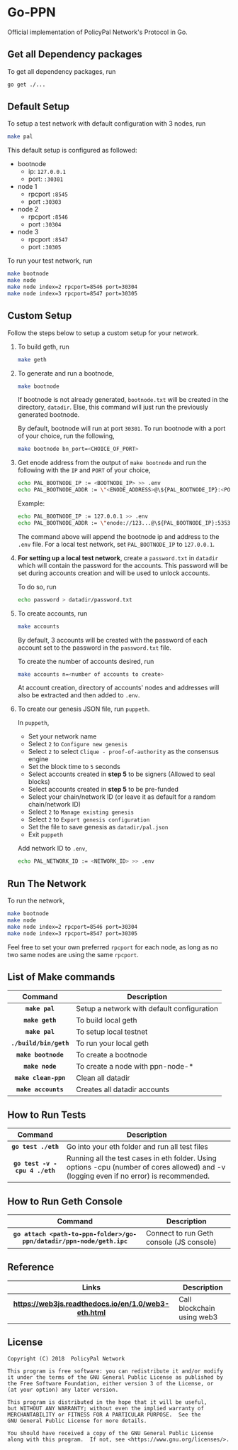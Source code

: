 # Go-PPN

Official implementation of PolicyPal Network's Protocol in Go.

## Get all Dependency packages

To get all dependency packages, run

```bash
go get ./...
```

## Default Setup

To setup a test network with default configuration with 3 nodes, run

```bash
make pal
```

This default setup is configured as followed:

- bootnode
    - ip: `127.0.0.1`
    - port: `:30301`
- node 1
    - rpcport `:8545`
    - port `:30303`
- node 2
    - rpcport `:8546`
    - port `:30304`
- node 3
    - rpcport `:8547`
    - port `:30305`

To run your test network, run

```bash
make bootnode
make node
make node index=2 rpcport=8546 port=30304
make node index=3 rpcport=8547 port=30305
```

## Custom Setup

Follow the steps below to setup a custom setup for your network.

1. To build geth, run

    ```bash
    make geth
    ```

2. To generate and run a bootnode,

    ```bash
    make bootnode
    ```

    If bootnode is not already generated, `bootnode.txt` will be created in the directory, `datadir`. Else, this command will just run the previously generated bootnode.

    By default, bootnode will run at port `30301`. To run bootnode with a port of your choice, run the following,

    ```bash
    make bootnode bn_port=<CHOICE_OF_PORT>
    ```

3. Get enode address from the output of `make bootnode` and run the following with the `IP` and `PORT` of your choice,

    ```bash
    echo PAL_BOOTNODE_IP := <BOOTNODE_IP> >> .env
    echo PAL_BOOTNODE_ADDR := \"<ENODE_ADDRESS>@\${PAL_BOOTNODE_IP}:<PORT>\" >> .env
    ```

    Example:
    ```bash
    echo PAL_BOOTNODE_IP := 127.0.0.1 >> .env
    echo PAL_BOOTNODE_ADDR := \"enode://123...@\${PAL_BOOTNODE_IP}:53535\" >> .env
    ```

    The command above will append the bootnode ip and address to the `.env` file. For a local test network, set `PAL_BOOTNODE_IP` to `127.0.0.1`.

4. **For setting up a local test network**, create a `password.txt` in `datadir` which will contain the password for the accounts. This password will be set during accounts creation and will be used to unlock accounts.

    To do so, run

    ```bash
    echo password > datadir/password.txt
    ```

5. To create accounts, run

    ```bash
    make accounts
    ```

    By default, 3 accounts will be created with the password of each account set to the password in the `password.txt` file.

    To create the number of accounts desired, run

    ```bash
    make accounts n=<number of accounts to create>
    ```

    At account creation, directory of accounts' nodes and addresses will also be extracted and then added to `.env`.

6. To create our genesis JSON file, run `puppeth`.

    In `puppeth`,

    - Set your network name
    - Select `2` to `Configure new genesis`
    - Select `2` to select `Clique - proof-of-authority` as the consensus engine
    - Set the block time to `5` seconds
    - Select accounts created in **step 5** to be signers (Allowed to seal blocks)
    - Select accounts created in **step 5** to be pre-funded
    - Select your chain/network ID (or leave it as default for a random chain/network ID)
    - Select `2` to `Manage existing genesis`
    - Select `2` to `Export genesis configuration`
    - Set the file to save genesis as `datadir/pal.json`
    - Exit `puppeth`

    Add network ID to `.env`,

    ```bash
    echo PAL_NETWORK_ID := <NETWORK_ID> >> .env
    ```

## Run The Network

To run the network,

```bash
make bootnode
make node
make node index=2 rpcport=8546 port=30304
make node index=3 rpcport=8547 port=30305
```

Feel free to set your own preferred `rpcport` for each node, as long as no two same nodes are using the same `rpcport`.

## List of Make commands

| Command         | Description                      |
|:---------------:|----------------------------------|
| **`make pal`** | Setup a network with default configuration|
| **`make geth`** | To build local geth|
| **`make pal`** | To setup local testnet|
| **`./build/bin/geth`** | To run your local geth|
| **`make bootnode`** | To create a bootnode|
| **`make node`** | To create a node with ppn-node-*|
| **`make clean-ppn`** | Clean all datadir|
| **`make accounts`** | Creates all datadir accounts|

## How to Run Tests

| Command         | Description                      |
|:---------------:|----------------------------------|
| **`go test ./eth`** | Go into your eth folder and run all test files|
| **`go test -v -cpu 4 ./eth`** | Running all the test cases in eth folder. Using options -cpu (number of cores allowed) and -v (logging even if no error) is recommended.|

## How to Run Geth Console

| Command         | Description                      |
|:---------------:|----------------------------------|
| **`go attach <path-to-ppn-folder>/go-ppn/datadir/ppn-node/geth.ipc`** | Connect to run Geth console (JS console)|

## Reference

| Links         | Description                            |
|:--------------------:|----------------------------------|
| **<https://web3js.readthedocs.io/en/1.0/web3-eth.html>** |  Call blockchain using web3 |

## License

```text
Copyright (C) 2018  PolicyPal Network

This program is free software: you can redistribute it and/or modify
it under the terms of the GNU General Public License as published by
the Free Software Foundation, either version 3 of the License, or
(at your option) any later version.

This program is distributed in the hope that it will be useful,
but WITHOUT ANY WARRANTY; without even the implied warranty of
MERCHANTABILITY or FITNESS FOR A PARTICULAR PURPOSE.  See the
GNU General Public License for more details.

You should have received a copy of the GNU General Public License
along with this program.  If not, see <https://www.gnu.org/licenses/>.
```